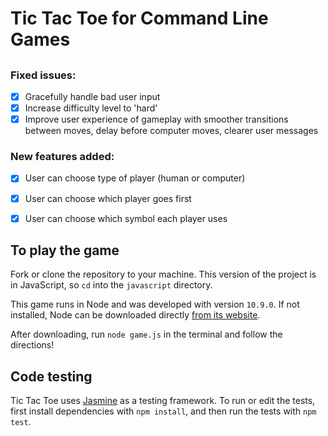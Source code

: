 # Tic Tac Toe for Command Line Games

##

### Fixed issues:
- [x] Gracefully handle bad user input
- [x] Increase difficulty level to 'hard'
- [x] Improve user experience of gameplay with smoother transitions between moves, delay before computer moves, clearer user messages

### New features added:
- [x] User can choose type of player (human or computer)
- [x] User can choose which player goes first
- [x] User can choose which symbol each player uses


## To play the game

Fork or clone the repository to your machine. This version of the project is in JavaScript, so `cd` into the `javascript` directory.

This game runs in Node and was developed with version `10.9.0`. If not installed, Node can be downloaded directly [from its website](https://nodejs.org/en/).

After downloading, run `node game.js` in the terminal and follow the directions!

## Code testing

Tic Tac Toe uses [Jasmine](https://jasmine.github.io/index.html) as a testing framework. To run or edit the tests, first install dependencies with `npm install`, and then run the tests with `npm test`.
